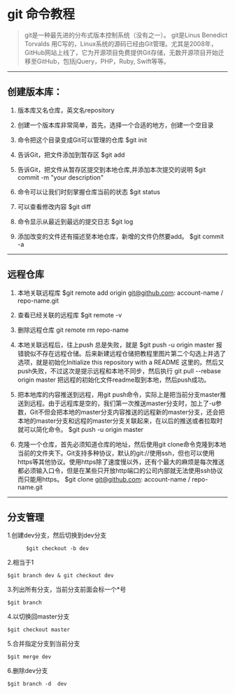 # git 命令教程
> git是一种最先进的分布式版本控制系统（没有之一）。
> git是Linus Benedict Torvalds 用C写的，Linux系统的源码已经由Git管理。尤其是2008年，GitHub网站上线了，它为开源项目免费提供Git存储，无数开源项目开始迁移至GitHub，包括jQuery，PHP，Ruby, Swift等等。

******

## 创建版本库：
1. 版本库又名仓库，英文名repository
2. 创建一个版本库非常简单，首先，选择一个合适的地方，创建一个空目录
3. 命令把这个目录变成Git可以管理的仓库
        $git init

4. 告诉Git，把文件添加到暂存区
        $git add

5. 告诉Git，把文件从暂存区提交到本地仓库,并添加本次提交的说明
        $git commit -m "your description"

6. 命令可以让我们时刻掌握仓库当前的状态
        $git status

7. 可以查看修改内容
        $git diff

8. 命令显示从最近到最远的提交日志
        $git log

9. 添加改变的文件还有描述至本地仓库，新增的文件仍然要add。
        $git commit -a

*******

## 远程仓库
1. 本地关联远程库
        $git remote add origin git@github.com: account-name / repo-name.git

2. 查看已经关联的远程库
        $git remote -v

3. 删除远程仓库
        git remote rm repo-name

4. 本地关联远程后，往上push 总是失败，就是
        $git push  -u origin master
报错貌似不存在远程仓储。后来新建远程仓储把教程里图片第二个勾选上并选了选项，就是初始化Initialize this repository with a README  这里的。然后又push失败，不过这次是提示远程和本地不同步，然后执行
        git pull --rebase origin master
把远程的初始化文件readme取到本地，然后push成功。

5. 把本地库的内容推送到远程，用git push命令，实际上是把当前分支master推送到远程。由于远程库是空的，我们第一次推送master分支时，加上了-u参数，Git不但会把本地的master分支内容推送的远程新的master分支，还会把本地的master分支和远程的master分支关联起来，在以后的推送或者拉取时就可以简化命令。
        $git push -u origin master

6. 克隆一个仓库，首先必须知道仓库的地址，然后使用git clone命令克隆到本地当前的文件夹下。Git支持多种协议，默认的git://使用ssh，但也可以使用https等其他协议。使用https除了速度慢以外，还有个最大的麻烦是每次推送都必须输入口令，但是在某些只开放http端口的公司内部就无法使用ssh协议而只能用https。
        $git clone git@github.com: account-name / repo-name.git
******
## 分支管理

1.创建dev分支，然后切换到dev分支

          $git checkout -b dev
2.相当于1

    $git branch dev & git checkout dev
3.列出所有分支，当前分支前面会标一个*号

    $git branch
4.以切换回master分支

    $git checkout master
5.合并指定分支到当前分支

    $git merge dev
6.删除dev分支

    $git branch -d  dev
